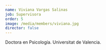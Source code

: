```yaml
---
name: Viviana Vargas Salinas
job: Supervisora
order: 5
image: /media/members/viviana.jpg
director: false
---
```

Doctora en Psicología. Universitat de Valencia.
